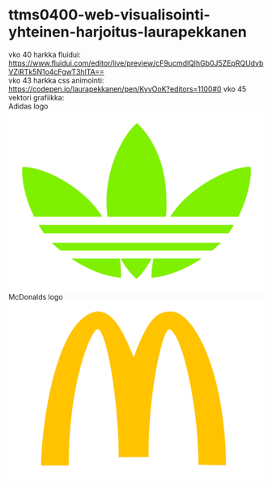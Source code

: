 # ttms0400-web-visualisointi-yhteinen-harjoitus-laurapekkanen

vko 40 harkka fluidui: https://www.fluidui.com/editor/live/preview/cF9ucmdlQlhGb0J5ZEpRQUdvbVZiRTk5N1o4cFgwT3hlTA==<br/>
vko 43 harkka css animointi: https://codepen.io/laurapekkanen/pen/KyvOoK?editors=1100#0
vko 45 vektori grafiikka:<br/>
Adidas logo<br/>
![Adidas logo](https://github.com/JAMK-IT-STUDENT/ttms0400-web-visualisointi-yhteinen-harjoitus-laurapekkanen/blob/master/adidas.svg)<br/>
McDonalds logo<br/>
![McDonalds logo](https://github.com/JAMK-IT-STUDENT/ttms0400-web-visualisointi-yhteinen-harjoitus-laurapekkanen/blob/master/mc.svg)
